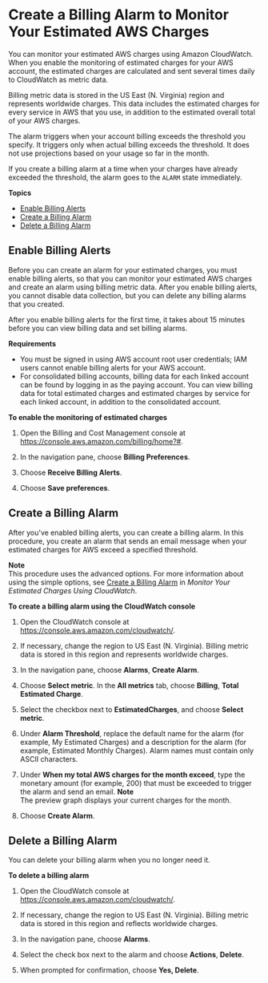 # Create a Billing Alarm to Monitor Your Estimated AWS Charges<a name="monitor_estimated_charges_with_cloudwatch"></a>

You can monitor your estimated AWS charges using Amazon CloudWatch\. When you enable the monitoring of estimated charges for your AWS account, the estimated charges are calculated and sent several times daily to CloudWatch as metric data\.

Billing metric data is stored in the US East \(N\. Virginia\) region and represents worldwide charges\. This data includes the estimated charges for every service in AWS that you use, in addition to the estimated overall total of your AWS charges\.

The alarm triggers when your account billing exceeds the threshold you specify\. It triggers only when actual billing exceeds the threshold\. It does not use projections based on your usage so far in the month\.

If you create a billing alarm at a time when your charges have already exceeded the threshold, the alarm goes to the `ALARM` state immediately\.

**Topics**
+ [Enable Billing Alerts](#turning_on_billing_metrics)
+ [Create a Billing Alarm](#creating_billing_alarm_with_wizard)
+ [Delete a Billing Alarm](#deleting_billing_alarm)

## Enable Billing Alerts<a name="turning_on_billing_metrics"></a>

Before you can create an alarm for your estimated charges, you must enable billing alerts, so that you can monitor your estimated AWS charges and create an alarm using billing metric data\. After you enable billing alerts, you cannot disable data collection, but you can delete any billing alarms that you created\.

After you enable billing alerts for the first time, it takes about 15 minutes before you can view billing data and set billing alarms\.

**Requirements**
+ You must be signed in using AWS account root user credentials; IAM users cannot enable billing alerts for your AWS account\.
+ For consolidated billing accounts, billing data for each linked account can be found by logging in as the paying account\. You can view billing data for total estimated charges and estimated charges by service for each linked account, in addition to the consolidated account\.

**To enable the monitoring of estimated charges**

1. Open the Billing and Cost Management console at [https://console\.aws\.amazon\.com/billing/home?\#](https://console.aws.amazon.com/billing/home?#/)\.

1. In the navigation pane, choose **Billing Preferences**\.

1. Choose **Receive Billing Alerts**\.

1. Choose **Save preferences**\.

## Create a Billing Alarm<a name="creating_billing_alarm_with_wizard"></a>

After you've enabled billing alerts, you can create a billing alarm\. In this procedure, you create an alarm that sends an email message when your estimated charges for AWS exceed a specified threshold\.

**Note**  
This procedure uses the advanced options\. For more information about using the simple options, see [Create a Billing Alarm](gs_monitor_estimated_charges_with_cloudwatch.md#gs_creating_billing_alarm) in *Monitor Your Estimated Charges Using CloudWatch*\.

**To create a billing alarm using the CloudWatch console**

1. Open the CloudWatch console at [https://console\.aws\.amazon\.com/cloudwatch/](https://console.aws.amazon.com/cloudwatch/)\.

1. If necessary, change the region to US East \(N\. Virginia\)\. Billing metric data is stored in this region and represents worldwide charges\.

1. In the navigation pane, choose **Alarms**, **Create Alarm**\.

1. Choose **Select metric**\. In the **All metrics** tab, choose **Billing**, **Total Estimated Charge**\.

1. Select the checkbox next to **EstimatedCharges**, and choose **Select metric**\.

1. Under **Alarm Threshold**, replace the default name for the alarm \(for example, My Estimated Charges\) and a description for the alarm \(for example, Estimated Monthly Charges\)\. Alarm names must contain only ASCII characters\.

1. Under **When my total AWS charges for the month exceed**, type the monetary amount \(for example, 200\) that must be exceeded to trigger the alarm and send an email\.
**Note**  
The preview graph displays your current charges for the month\.

1. Choose **Create Alarm**\.

## Delete a Billing Alarm<a name="deleting_billing_alarm"></a>

You can delete your billing alarm when you no longer need it\.

**To delete a billing alarm**

1. Open the CloudWatch console at [https://console\.aws\.amazon\.com/cloudwatch/](https://console.aws.amazon.com/cloudwatch/)\.

1. If necessary, change the region to US East \(N\. Virginia\)\. Billing metric data is stored in this region and reflects worldwide charges\.

1. In the navigation pane, choose **Alarms**\.

1. Select the check box next to the alarm and choose **Actions**, **Delete**\.

1. When prompted for confirmation, choose **Yes, Delete**\.